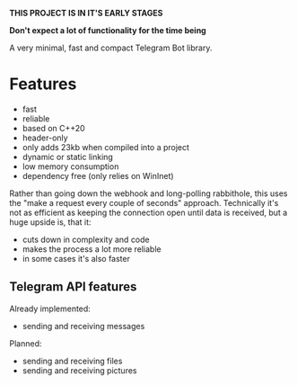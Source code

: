 **THIS PROJECT IS IN IT'S EARLY STAGES**

**Don't expect a lot of functionality for the time being**

A very minimal, fast and compact Telegram Bot library.

# Features
* fast
* reliable
* based on C++20
* header-only
* only adds 23kb when compiled into a project
* dynamic or static linking
* low memory consumption
* dependency free (only relies on WinInet)

Rather than going down the webhook and long-polling rabbithole, this uses the "make a request every couple of seconds" approach.
Technically it's not as efficient as keeping the connection open until data is received, but a huge upside is, that it:
* cuts down in complexity and code
* makes the process a lot more reliable
* in some cases it's also faster


## Telegram API features

Already implemented:
- sending and receiving messages

Planned:
- sending and receiving files
- sending and receiving pictures

